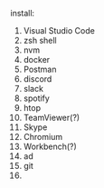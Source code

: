 install: 
1. Visual Studio Code
2. zsh shell
3. nvm
4. docker
5. Postman
6. discord
7. slack
8. spotify
9. htop
10. TeamViewer(?)
11. Skype
12. Chromium
13. Workbench(?)
14. ad
15. git
16. 